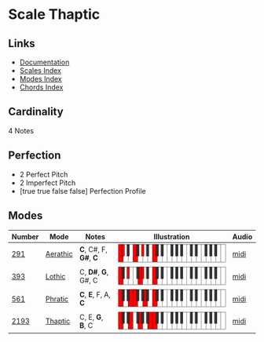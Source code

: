 # Scale Thaptic

## Links

- [Documentation](README.md)
- [Scales Index](Scales.md)
- [Modes Index](Modes.md)
- [Chords Index](Chords.md)

## Cardinality

4 Notes

## Perfection

- 2 Perfect Pitch
- 2 Imperfect Pitch
- [true true false false] Perfection Profile

## Modes

| Number | Mode | Notes | Illustration | Audio |
|--------|------|-------|--------------|-------|
| [291](https://ianring.com/musictheory/scales/291) | [Aerathic](ModeAerathic.md) | **C**, C#, F, **G#**, **C** | ![CNaturalAerathic](ModeCNaturalAerathic.png) | [midi](https://github.com/edipermadi/music/blob/main/docs/ModeCNaturalAerathic.mid?raw=true) | 
| [393](https://ianring.com/musictheory/scales/393) | [Lothic](ModeLothic.md) | C, **D#**, **G**, G#, C | ![CNaturalLothic](ModeCNaturalLothic.png) | [midi](https://github.com/edipermadi/music/blob/main/docs/ModeCNaturalLothic.mid?raw=true) | 
| [561](https://ianring.com/musictheory/scales/561) | [Phratic](ModePhratic.md) | **C**, **E**, F, A, **C** | ![CNaturalPhratic](ModeCNaturalPhratic.png) | [midi](https://github.com/edipermadi/music/blob/main/docs/ModeCNaturalPhratic.mid?raw=true) | 
| [2193](https://ianring.com/musictheory/scales/2193) | [Thaptic](ModeThaptic.md) | C, E, **G**, **B**, C | ![CNaturalThaptic](ModeCNaturalThaptic.png) | [midi](https://github.com/edipermadi/music/blob/main/docs/ModeCNaturalThaptic.mid?raw=true) | 
